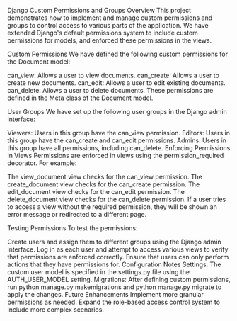 Django Custom Permissions and Groups
Overview
This project demonstrates how to implement and manage custom permissions and groups to control access to various parts of the application. We have extended Django's default permissions system to include custom permissions for models, and enforced these permissions in the views.

Custom Permissions
We have defined the following custom permissions for the Document model:

can_view: Allows a user to view documents.
can_create: Allows a user to create new documents.
can_edit: Allows a user to edit existing documents.
can_delete: Allows a user to delete documents.
These permissions are defined in the Meta class of the Document model.

User Groups
We have set up the following user groups in the Django admin interface:

Viewers: Users in this group have the can_view permission.
Editors: Users in this group have the can_create and can_edit permissions.
Admins: Users in this group have all permissions, including can_delete.
Enforcing Permissions in Views
Permissions are enforced in views using the permission_required decorator. For example:

The view_document view checks for the can_view permission.
The create_document view checks for the can_create permission.
The edit_document view checks for the can_edit permission.
The delete_document view checks for the can_delete permission.
If a user tries to access a view without the required permission, they will be shown an error message or redirected to a different page.

Testing Permissions
To test the permissions:

Create users and assign them to different groups using the Django admin interface.
Log in as each user and attempt to access various views to verify that permissions are enforced correctly.
Ensure that users can only perform actions that they have permissions for.
Configuration Notes
Settings: The custom user model is specified in the settings.py file using the AUTH_USER_MODEL setting.
Migrations: After defining custom permissions, run python manage.py makemigrations and python manage.py migrate to apply the changes.
Future Enhancements
Implement more granular permissions as needed.
Expand the role-based access control system to include more complex scenarios.

